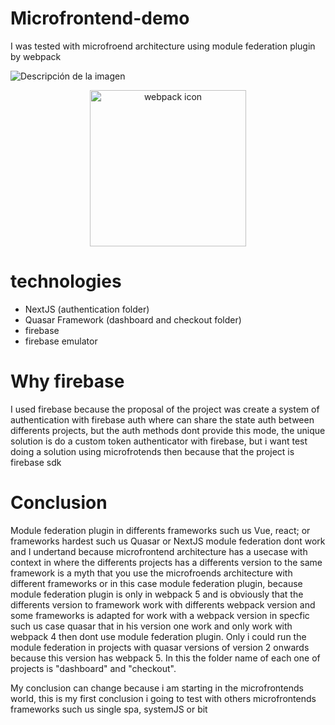# Microfrontend-demo
I was tested with microfroend architecture using module federation plugin by webpack

<image src="https://res.cloudinary.com/practicaldev/image/fetch/s--N_QDejG1--/c_imagga_scale,f_auto,fl_progressive,h_420,q_auto,w_1000/https://dev-to-uploads.s3.amazonaws.com/i/avgehx5v0vr94mpjb18l.png" alt="Descripción de la imagen">
<p align="center">
  <img src="https://uxwing.com/wp-content/themes/uxwing/download/brands-and-social-media/webpack-icon.png" alt="webpack icon" width="250px">
</p>


# technologies

  - NextJS (authentication folder)
  - Quasar Framework (dashboard and checkout folder)
  - firebase
  - firebase emulator


# Why firebase
I used firebase because the proposal of the project was create a system of authentication with firebase auth
where can share the state auth between differents projects, but the auth methods dont provide this mode, the 
unique solution is do a custom token authenticator with firebase, but i want test doing a solution using microfrotends
then because that the project is firebase sdk


# Conclusion
Module federation plugin in differents frameworks such us Vue, react; or frameworks hardest such us Quasar or NextJS
module federation dont work and I undertand because microfrontend architecture has a usecase with context in where the differents
projects has a differents version to the same framework is a myth that you use the microfroends architecture with different frameworks
or in this case module federation plugin, because module federation plugin is only in webpack 5 and is obviously that the differents
version to framework work with differents webpack version and some frameworks is adapted for work with a webpack version in specfic
such us case quasar that in his version one work and only work with webpack 4 then dont use module federation plugin.
Only i could run the module federation in projects with quasar versions of version 2 onwards because this version has webpack 5. In this the folder name of each one
of projects is "dashboard" and "checkout".

My conclusion can change because i am starting in the microfrontends world, this is my first conclusion i going to test with others 
microfrontends frameworks such us single spa, systemJS or bit

